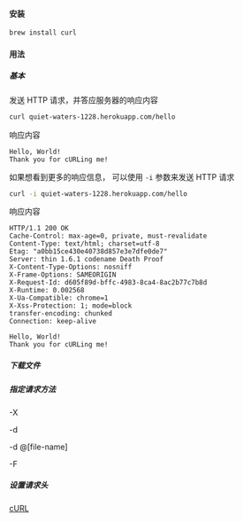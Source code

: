 

#### 安装

```bash
brew install curl	
```



#### 用法

##### 基本

发送 HTTP 请求，并答应服务器的响应内容

```bash
curl quiet-waters-1228.herokuapp.com/hello
```

响应内容

```http
Hello, World!
Thank you for cURLing me!
```



如果想看到更多的响应信息， 可以使用 `-i` 参数来发送 HTTP 请求

```bash
curl -i quiet-waters-1228.herokuapp.com/hello
```

响应内容

```http
HTTP/1.1 200 OK
Cache-Control: max-age=0, private, must-revalidate
Content-Type: text/html; charset=utf-8
Etag: "a0bb15ce430e40738d857e3e7dfe0de7"
Server: thin 1.6.1 codename Death Proof
X-Content-Type-Options: nosniff
X-Frame-Options: SAMEORIGIN
X-Request-Id: d605f89d-bffc-4983-8ca4-8ac2b77c7b8d
X-Runtime: 0.002568
X-Ua-Compatible: chrome=1
X-Xss-Protection: 1; mode=block
transfer-encoding: chunked
Connection: keep-alive

Hello, World!
Thank you for cURLing me!
```



##### 下载文件



##### 指定请求方法



-X



-d



-d  @[file-name]



-F



##### 设置请求头





[cURL](http://conqueringthecommandline.com/book/curl)
